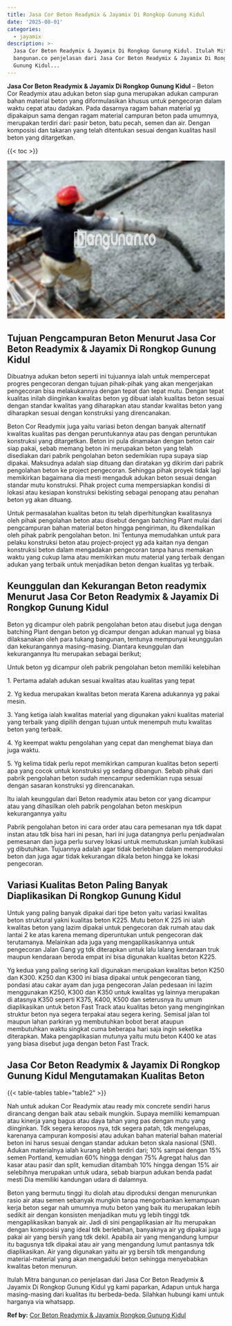 ```yaml
---
title: Jasa Cor Beton Readymix & Jayamix Di Rongkop Gunung Kidul
date: '2025-08-01'
categories:
  - jayamix
description: >-
  Jasa Cor Beton Readymix & Jayamix Di Rongkop Gunung Kidul. Itulah Mitra
  bangunan.co penjelasan dari Jasa Cor Beton Readymix & Jayamix Di Rongkop
  Gunung Kidul...
---
```


**Jasa Cor Beton Readymix & Jayamix Di Rongkop Gunung Kidul** – Beton Cor Readymix atau adukan beton siap guna merupakan adukan campuran bahan material beton yang diformulasikan khusus untuk pengecoran dalam waktu cepat atau dadakan. Pada dasarnya ragam bahan material yg dipakaipun sama dengan ragam material campuran beton pada umumnya, merupakan terdiri dari: pasir beton, batu pecah, semen dan air. Dengan komposisi dan takaran yang telah ditentukan sesuai dengan kualitas hasil beton yang ditargetkan.

{{< toc >}}

![Jasa Cor Beton Readymix & Jayamix Di Rongkop Gunung Kidul](/images/jasa-cor-readymix-49.png)

## Tujuan Pengcampuran Beton Menurut Jasa Cor Beton Readymix & Jayamix Di Rongkop Gunung Kidul

Dibuatnya adukan beton seperti ini tujuannya ialah untuk mempercepat progres pengecoran dengan tujuan pihak-pihak yang akan mengerjakan pengecoran bisa melakukannya dengan tepat dan tepat mutu. Dengan tepat kualitas inilah diinginkan kwalitas beton yg dibuat ialah kualitas beton sesuai dengan standar kwalitas yang diharapkan atau standar kwalitas beton yang diharapkan sesuai dengan konstruksi yang direncanakan.

Beton Cor Readymix juga yaitu variasi beton dengan banyak alternatif kwalitas kualitas pas dengan peruntukannya atau pas dengan peruntukan konstruksi yang ditargetkan. Beton ini pula dinamakan dengan beton cair siap pakai, sebab memang beton ini merupakan beton yang telah disediakan dari pabrik pengolahan beton sedemikian rupa supaya siap dipakai. Maksudnya adalah siap dituang dan diratakan yg dikirim dari pabrik pengolahan beton ke project pengecoran. Sehingga pihak proyek tidak lagi memikirkan bagaimana dia mesti mengaduk adukan beton sesuai dengan standar mutu konstruksi. Pihak project cuma mempersiapkan kondisi di lokasi atau kesiapan konstruksi bekisting sebagai penopang atau penahan beton yg akan dituang.

Untuk permasalahan kualitas beton itu telah diperhitungkan kwalitasnya oleh pihak pengolahan beton atau disebut dengan batching Plant mulai dari pengcampuran bahan material beton hingga pengiriman, itu dikendalikan oleh pihak pabrik pengolahan beton. Ini Tentunya memudahkan untuk para pelaku konstruksi beton atau project-project yg ada kaitan nya dengan konstruksi beton dalam mengadakan pengecoran tanpa harus memakan waktu yang cukup lama atau memikirkan mutu material yang terbaik dengan adukan yang terbaik untuk menjadikan beton dengan kualitas yg terbaik.

## Keunggulan dan Kekurangan Beton readymix Menurut Jasa Cor Beton Readymix & Jayamix Di Rongkop Gunung Kidul

Beton yg dicampur oleh pabrik pengolahan beton atau disebut juga dengan batching Plant dengan beton yg dicampur dengan adukan manual yg biasa dilaksanakan oleh para tukang bangunan, tentunya mempunyai keunggulan dan kekurangannya masing-masing. Diantara keunggulan dan kekurangannya Itu merupakan sebagai berikut;

Untuk beton yg dicampur oleh pabrik pengolahan beton memiliki kelebihan

1\. Pertama adalah adukan sesuai kwalitas atau kualitas yang tepat

2\. Yg kedua merupakan kwalitas beton merata Karena adukannya yg pakai mesin.

3\. Yang ketiga ialah kwalitas material yang digunakan yakni kualitas material yang terbaik yang dipilih dengan tujuan untuk menempuh mutu kwalitas beton yang terbaik.

4\. Yg keempat waktu pengolahan yang cepat dan menghemat biaya dan juga waktu.

5\. Yg kelima tidak perlu repot memikirkan campuran kualitas beton seperti apa yang cocok untuk konstruksi yg sedang dibangun. Sebab pihak dari pabrik pengolahan beton sudah mencampur sedemikian rupa sesuai dengan sasaran konstruksi yg direncanakan.

Itu ialah keunggulan dari Beton readymix atau beton cor yang dicampur atau yang dihasilkan oleh pabrik pengolahan beton meskipun kekurangannya yaitu

Pabrik pengolahan beton ini cara order atau cara pemesanan nya tdk dapat instan atau tdk bisa hari ini pesan, hari ini juga datangnya perlu penjadwalan pemesanan dan juga perlu survey lokasi untuk memutuskan jumlah kubikasi yg dibutuhkan. Tujuannya adalah agar tidak berlebihan dalam memproduksi beton dan juga agar tidak kekurangan dikala beton hingga ke lokasi pengecoran.

## Variasi Kualitas Beton Paling Banyak Diaplikasikan Di Rongkop Gunung Kidul

Untuk yang paling banyak dipakai dari tipe beton yaitu variasi kwalitas beton struktural yakni kualitas beton K225. Mutu beton K 225 ini ialah kwalitas beton yang lazim dipakai untuk pengecoran dak rumah atau dak lantai 2 ke atas karena memang diperuntukan untuk pengecoran dak terutamanya. Melainkan ada juga yang mengaplikasikannya untuk pengecoran Jalan Gang yg tdk diterapkan untuk lalu lalang kendaraan truk maupun kendaraan beroda empat ini bisa digunakan kualitas beton K225.

Yg kedua yang paling sering kali digunakan merupakan kwalitas beton K250 dan K300. K250 dan K300 ini biasa dipakai untuk pengecoran tiang, pondasi atau cakar ayam dan juga pengecoran Jalan pedesaan ini lazim menggunakan K250, K300 dan K350 untuk kwalitas yg lainnya merupakan di atasnya K350 seperti K375, K400, K500 dan seterusnya itu umum diaplikasikan untuk beton Fast Track atau kualitas beton yang menginginkan struktur beton nya segera terpakai atau segera kering. Semisal jalan tol maupun lahan parkiran yg membutuhkan bobot berat ataupun membutuhkan waktu singkat cuma beberapa hari saja ingin seketika diterapkan. Maka pengaplikasian mutunya yaitu mutu beton K400 ke atas yang biasa disebut juga dengan beton Fast Track.

## Jasa Cor Beton Readymix & Jayamix Di Rongkop Gunung Kidul Mengutamakan Kualitas Beton

{{< table-tables table="table2" >}}

Nah untuk adukan Cor Readymix atau ready mix concrete sendiri harus dirancang dengan baik atau sebaik mungkin. Supaya memiliki kemampuan atau kinerja yang bagus atau daya tahan yang pas dengan mutu yang diinginkan. Tdk segera keropos nya, tdk segera patah, tdk mengelupas, karenanya campuran komposisi atau adukan bahan material bahan material beton ini harus sesuai dengan standar adukan beton skala nasional (SNI). Adukan materialnya ialah kurang lebih terdiri dari; 10% sampai dengan 15% semen Portland, kemudian 60% hingga dengan 75% Agregat halus dan kasar atau pasir dan split, kemudian ditambah 10% hingga dengan 15% air selebihnya merupakan untuk udara, sebab biarpun adukan benda padat mesti Dia memiliki kandungan udara di dalamnya.

Beton yang bermutu tinggi itu diolah atau diproduksi dengan menurunkan rasio air atau semen sebanyak mungkin tanpa mengorbankan kemampuan kerja beton segar nah umumnya mutu beton yang baik itu merupakan lebih sedikit air dengan konsisten menjadikan mutu yg lebih tinggi tdk mengaplikasikan banyak air. Jadi di sini pengaplikasian air Itu merupakan dengan komposisi yang ideal tdk berlebihan, banyaknya air yg dipakai juga pakai air yang bersih yang tdk dekil. Apabila air yang mengandung lumpur itu bagusnya tdk dipakai atau air yang mengandung lumut pantasnya tdk diaplikasikan. Air yang digunakan yaitu air yg bersih tdk mengandung material-material yang akan mengaduki beton sehingga menyebabkan kwalitas beton menurun.

Itulah Mitra bangunan.co penjelasan dari Jasa Cor Beton Readymix & Jayamix Di Rongkop Gunung Kidul yg kami paparkan, Adapun untuk harga masing-masing dari kualitas itu berbeda-beda. Silahkan hubungi kami untuk harganya via whatsapp.

**Ref by:** [Cor Beton Readymix & Jayamix Rongkop Gunung Kidul](https://id.wikipedia.org/wiki/Cor)
